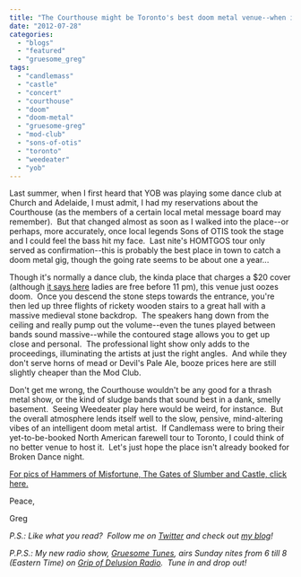 ```yaml
---
title: "The Courthouse might be Toronto's best doom metal venue--when it's not hosting dance parties, that is..."
date: "2012-07-28"
categories: 
  - "blogs"
  - "featured"
  - "gruesome_greg"
tags: 
  - "candlemass"
  - "castle"
  - "concert"
  - "courthouse"
  - "doom"
  - "doom-metal"
  - "gruesome-greg"
  - "mod-club"
  - "sons-of-otis"
  - "toronto"
  - "weedeater"
  - "yob"
---
```


Last summer, when I first heard that YOB was playing some dance club at Church and Adelaide, I must admit, I had my reservations about the Courthouse (as the members of a certain local metal message board may remember).  But that changed almost as soon as I walked into the place--or perhaps, more accurately, once local legends Sons of OTIS took the stage and I could feel the bass hit my face.  Last nite's HOMTGOS tour only served as confirmation--this is probably the best place in town to catch a doom metal gig, though the going rate seems to be about one a year...

Though it's normally a dance club, the kinda place that charges a $20 cover (although [it says here](http://libertygroup.com/evites/2012/ch/2012_08_03_chf_besharam_brokendance.html) ladies are free before 11 pm), this venue just oozes doom.  Once you descend the stone steps towards the entrance, you're then led up three flights of rickety wooden stairs to a great hall with a massive medieval stone backdrop.  The speakers hang down from the ceiling and really pump out the volume--even the tunes played between bands sound massive--while the contoured stage allows you to get up close and personal.  The professional light show only adds to the proceedings, illuminating the artists at just the right angles.  And while they don't serve horns of mead or Devil's Pale Ale, booze prices here are still slightly cheaper than the Mod Club.

Don't get me wrong, the Courthouse wouldn't be any good for a thrash metal show, or the kind of sludge bands that sound best in a dank, smelly basement.  Seeing Weedeater play here would be weird, for instance.  But the overall atmosphere lends itself well to the slow, pensive, mind-altering vibes of an intelligent doom metal artist.  If Candlemass were to bring their yet-to-be-booked North American farewell tour to Toronto, I could think of no better venue to host it.  Let's just hope the place isn't already booked for Broken Dance night.

[For pics of Hammers of Misfortune, The Gates of Slumber and Castle, click here.](http://gruesomeviews.com/2012/07/28/amateur-concert-photography-hour-hammers-of-misfortune-the-gates-of-slumber-castle-courthouse-july-27-2012/)

Peace,

Greg

_P.S.: Like what you read?  Follow me on [Twitter](http://twitter.com/gruesomeviews) and check out [my blog](http://gruesomeviews.com/)!_

_P.P.S.: My new radio show, [Gruesome Tunes](http://gruesomeviews.com/category/music/gruesome-tunes/), airs Sunday nites from 6 till 8 (Eastern Time) on [Grip of Delusion Radio](http://www.steamingheathen.com/delusion/).  Tune in and drop out!_
